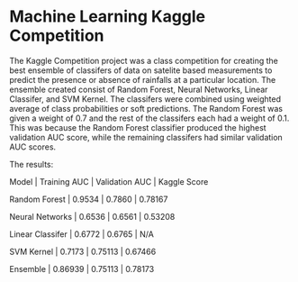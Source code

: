 # Machine Learning Kaggle Competition
The Kaggle Competition project was a class competition for creating the best ensemble of classifers of data on satelite based measurements to predict the presence or absence of rainfalls at a particular location. The ensemble created consist of Random Forest, Neural Networks, Linear Classifer, and SVM Kernel. The classifers were combined using weighted average of class probabilities or soft predictions. The Random Forest was given a weight of 0.7 and the rest of the classifers each had a weight of 0.1. This was because the Random Forest classifier produced the highest validation AUC score, while the remaining classifers had similar validation AUC scores.

The results:

Model | Training AUC | Validation AUC | Kaggle Score

Random Forest | 0.9534 | 0.7860 | 0.78167

Neural Networks | 0.6536 | 0.6561 | 0.53208

Linear Classifer | 0.6772 | 0.6765 | N/A

SVM Kernel | 0.7173 | 0.75113 | 0.67466

Ensemble | 0.86939 | 0.75113 | 0.78173 
